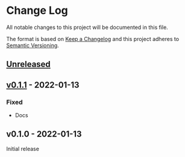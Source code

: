 # Change Log

All notable changes to this project will be documented in this file.

The format is based on [Keep a Changelog](http://keepachangelog.com/)
and this project adheres to [Semantic Versioning](http://semver.org/).

## [Unreleased]

## [v0.1.1] - 2022-01-13

### Fixed

- Docs

## v0.1.0 - 2022-01-13

Initial release

[Unreleased]: https://github.com/rust-embedded/embedded-hal/compare/v0.1.1...HEAD
[v0.1.1]: https://github.com/rust-embedded/embedded-hal/compare/v0.1.0...v0.1.1

